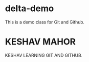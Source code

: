 # delta-demo
This is a demo class for Git and Github.

# KESHAV MAHOR 
KESHAV LEARNING GIT AND GITHUB.